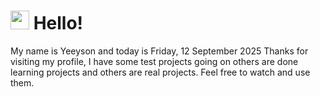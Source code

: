  <h1>
    <img src="https://emojis.slackmojis.com/emojis/images/1643510097/45343/hi.gif?1643510097" width="30"/> 
    Hello!
 </h1>
 <p>
    My name is Yeeyson and today is Friday, 12 September 2025
    Thanks for visiting my profile, I have some test projects going on others are done learning projects and others are real projects.
    Feel free to watch and use them.
 </p>